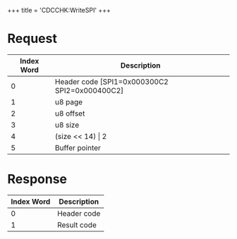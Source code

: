 +++
title = 'CDCCHK:WriteSPI'
+++

# Request

| Index Word | Description                                     |
|------------|-------------------------------------------------|
| 0          | Header code \[SPI1=0x000300C2 SPI2=0x000400C2\] |
| 1          | u8 page                                         |
| 2          | u8 offset                                       |
| 3          | u8 size                                         |
| 4          | (size \<\< 14) \| 2                             |
| 5          | Buffer pointer                                  |

# Response

| Index Word | Description |
|------------|-------------|
| 0          | Header code |
| 1          | Result code |